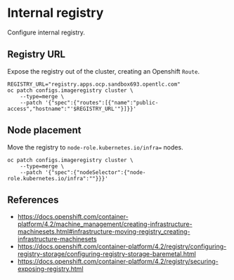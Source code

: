 # Internal registry

Configure internal registry.

## Registry URL

Expose the registry out of the cluster, creating an Openshift `Route`.

```
REGISTRY_URL="registry.apps.ocp.sandbox693.opentlc.com"
oc patch configs.imageregistry cluster \
    --type=merge \
    --patch '{"spec":{"routes":[{"name":"public-access","hostname":"'$REGISTRY_URL'"}]}}'
```

## Node placement

Move the registry to `node-role.kubernetes.io/infra=` nodes.

```
oc patch configs.imageregistry cluster \
    --type=merge \
    --patch '{"spec":{"nodeSelector":{"node-role.kubernetes.io/infra":""}}}'
```

## References

- https://docs.openshift.com/container-platform/4.2/machine_management/creating-infrastructure-machinesets.html#infrastructure-moving-registry_creating-infrastructure-machinesets
- https://docs.openshift.com/container-platform/4.2/registry/configuring-registry-storage/configuring-registry-storage-baremetal.html
- https://docs.openshift.com/container-platform/4.2/registry/securing-exposing-registry.html
